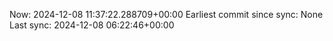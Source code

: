 Now: 2024-12-08 11:37:22.288709+00:00 Earliest commit since sync: None Last sync: 2024-12-08 06:22:46+00:00
